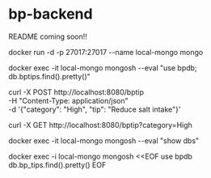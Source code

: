 # bp-backend

README coming soon!!

docker run -d -p 27017:27017 --name local-mongo mongo  

docker exec -it local-mongo mongosh --eval "use bpdb; db.bptips.find().pretty()"

curl -X POST http://localhost:8080/bptip \
  -H "Content-Type: application/json" \
  -d '{"category": "High", "tip": "Reduce salt intake"}'

curl -X GET http://localhost:8080/bptip?category=High

docker exec -it local-mongo mongosh --eval "show dbs"


docker exec -i local-mongo mongosh <<EOF
use bpdb
db.bp_tips.find().pretty()
EOF
